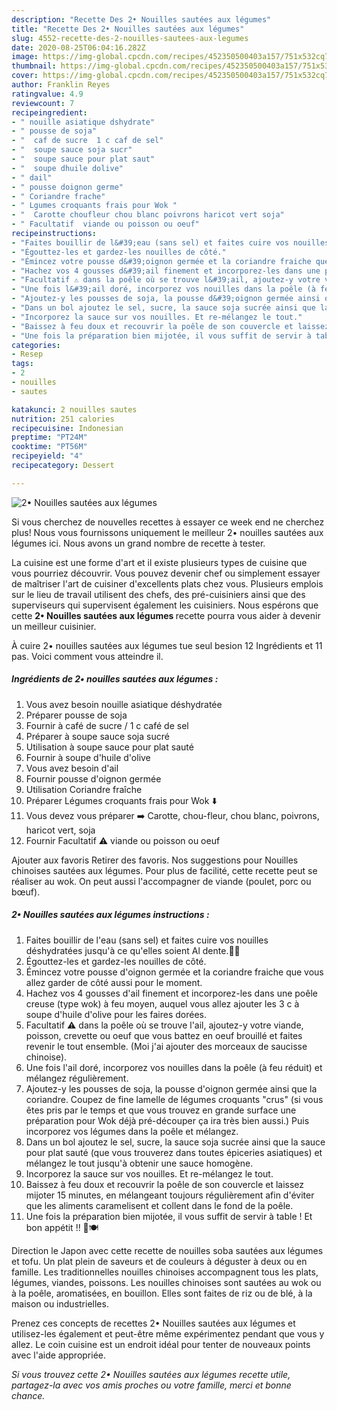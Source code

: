 ```yaml
---
description: "Recette Des 2• Nouilles sautées aux légumes"
title: "Recette Des 2• Nouilles sautées aux légumes"
slug: 4552-recette-des-2-nouilles-sautees-aux-legumes
date: 2020-08-25T06:04:16.282Z
image: https://img-global.cpcdn.com/recipes/452350500403a157/751x532cq70/2•-nouilles-sautees-aux-legumes-photo-principale-de-la-recette.jpg
thumbnail: https://img-global.cpcdn.com/recipes/452350500403a157/751x532cq70/2•-nouilles-sautees-aux-legumes-photo-principale-de-la-recette.jpg
cover: https://img-global.cpcdn.com/recipes/452350500403a157/751x532cq70/2•-nouilles-sautees-aux-legumes-photo-principale-de-la-recette.jpg
author: Franklin Reyes
ratingvalue: 4.9
reviewcount: 7
recipeingredient:
- " nouille asiatique dshydrate"
- " pousse de soja"
- "  caf de sucre  1 c caf de sel"
- "  soupe sauce soja sucr"
- "  soupe sauce pour plat saut"
- "  soupe dhuile dolive"
- " dail"
- " pousse doignon germe"
- " Coriandre frache"
- " Lgumes croquants frais pour Wok "
- "  Carotte choufleur chou blanc poivrons haricot vert soja"
- " Facultatif  viande ou poisson ou oeuf"
recipeinstructions:
- "Faites bouillir de l&#39;eau (sans sel) et faites cuire vos nouilles déshydratées jusqu&#39;à ce qu&#39;elles soient Al dente.👌🏼"
- "Égouttez-les et gardez-les nouilles de côté."
- "Émincez votre pousse d&#39;oignon germée et la coriandre fraiche que vous allez garder de côté aussi pour le moment."
- "Hachez vos 4 gousses d&#39;ail finement et incorporez-les dans une poêle creuse (type wok) à feu moyen, auquel vous allez ajouter les 3 c à soupe d&#39;huile d&#39;olive pour les faires dorées."
- "Facultatif ⚠️ dans la poêle où se trouve l&#39;ail, ajoutez-y votre viande, poisson, crevette ou oeuf que vous battez en oeuf brouillé et faites revenir le tout ensemble. (Moi j&#39;ai ajouter des morceaux de saucisse chinoise)."
- "Une fois l&#39;ail doré, incorporez vos nouilles dans la poêle (à feu réduit) et mélangez régulièrement."
- "Ajoutez-y les pousses de soja, la pousse d&#39;oignon germée ainsi que la coriandre. Coupez de fine lamelle de légumes croquants &#34;crus&#34; (si vous êtes pris par le temps et que vous trouvez en grande surface une préparation pour Wok déjà pré-découper ça ira très bien aussi.) Puis incorporez vos légumes dans la poêle et mélangez."
- "Dans un bol ajoutez le sel, sucre, la sauce soja sucrée ainsi que la sauce pour plat sauté (que vous trouverez dans toutes épiceries asiatiques) et mélangez le tout jusqu&#39;à obtenir une sauce homogène."
- "Incorporez la sauce sur vos nouilles. Et re-mélangez le tout."
- "Baissez à feu doux et recouvrir la poêle de son couvercle et laissez mijoter 15 minutes, en mélangeant toujours régulièrement afin d&#39;éviter que les aliments caramelisent et collent dans le fond de la poêle."
- "Une fois la préparation bien mijotée, il vous suffit de servir à table ! Et bon appétit !! 🥢🍽"
categories:
- Resep
tags:
- 2
- nouilles
- sautes

katakunci: 2 nouilles sautes 
nutrition: 251 calories
recipecuisine: Indonesian
preptime: "PT24M"
cooktime: "PT56M"
recipeyield: "4"
recipecategory: Dessert

---
```



![2• Nouilles sautées aux légumes](https://img-global.cpcdn.com/recipes/452350500403a157/751x532cq70/2•-nouilles-sautees-aux-legumes-photo-principale-de-la-recette.jpg)

Si vous cherchez de nouvelles recettes à essayer ce week end ne cherchez plus! Nous vous fournissons uniquement le meilleur 2• nouilles sautées aux légumes ici. Nous avons un grand nombre de recette à tester.

La cuisine est une forme d'art et il existe plusieurs types de cuisine que vous pourriez découvrir. Vous pouvez devenir chef ou simplement essayer de maîtriser l'art de cuisiner d'excellents plats chez vous. Plusieurs emplois sur le lieu de travail utilisent des chefs, des pré-cuisiniers ainsi que des superviseurs qui supervisent également les cuisiniers. Nous espérons que cette <strong> 2• Nouilles sautées aux légumes </strong> recette pourra vous aider à devenir un meilleur cuisinier.

<!--inarticleads1-->

À cuire 2• nouilles sautées aux légumes tue seul besion 12 Ingrédients et 11 pas. Voici comment vous atteindre il.

##### Ingrédients de 2• nouilles sautées aux légumes :

1. Vous avez besoin  nouille asiatique déshydratée
1. Préparer  pousse de soja
1. Fournir  à café de sucre / 1 c café de sel
1. Préparer  à soupe sauce soja sucré
1. Utilisation  à soupe sauce pour plat sauté
1. Fournir  à soupe d&#39;huile d&#39;olive
1. Vous avez besoin  d&#39;ail
1. Fournir  pousse d&#39;oignon germée
1. Utilisation  Coriandre fraîche
1. Préparer  Légumes croquants frais pour Wok ⬇️
1. Vous devez vous préparer  ➡️ Carotte, chou-fleur, chou blanc, poivrons, haricot vert, soja
1. Fournir  Facultatif ⚠️ viande ou poisson ou oeuf


Ajouter aux favoris Retirer des favoris. Nos suggestions pour Nouilles chinoises sautées aux légumes. Pour plus de facilité, cette recette peut se réaliser au wok. On peut aussi l&#39;accompagner de viande (poulet, porc ou bœuf). 

<!--inarticleads2-->

##### 2• Nouilles sautées aux légumes instructions :

1. Faites bouillir de l&#39;eau (sans sel) et faites cuire vos nouilles déshydratées jusqu&#39;à ce qu&#39;elles soient Al dente.👌🏼
1. Égouttez-les et gardez-les nouilles de côté.
1. Émincez votre pousse d&#39;oignon germée et la coriandre fraiche que vous allez garder de côté aussi pour le moment.
1. Hachez vos 4 gousses d&#39;ail finement et incorporez-les dans une poêle creuse (type wok) à feu moyen, auquel vous allez ajouter les 3 c à soupe d&#39;huile d&#39;olive pour les faires dorées.
1. Facultatif ⚠️ dans la poêle où se trouve l&#39;ail, ajoutez-y votre viande, poisson, crevette ou oeuf que vous battez en oeuf brouillé et faites revenir le tout ensemble. (Moi j&#39;ai ajouter des morceaux de saucisse chinoise).
1. Une fois l&#39;ail doré, incorporez vos nouilles dans la poêle (à feu réduit) et mélangez régulièrement.
1. Ajoutez-y les pousses de soja, la pousse d&#39;oignon germée ainsi que la coriandre. Coupez de fine lamelle de légumes croquants &#34;crus&#34; (si vous êtes pris par le temps et que vous trouvez en grande surface une préparation pour Wok déjà pré-découper ça ira très bien aussi.) Puis incorporez vos légumes dans la poêle et mélangez.
1. Dans un bol ajoutez le sel, sucre, la sauce soja sucrée ainsi que la sauce pour plat sauté (que vous trouverez dans toutes épiceries asiatiques) et mélangez le tout jusqu&#39;à obtenir une sauce homogène.
1. Incorporez la sauce sur vos nouilles. Et re-mélangez le tout.
1. Baissez à feu doux et recouvrir la poêle de son couvercle et laissez mijoter 15 minutes, en mélangeant toujours régulièrement afin d&#39;éviter que les aliments caramelisent et collent dans le fond de la poêle.
1. Une fois la préparation bien mijotée, il vous suffit de servir à table ! Et bon appétit !! 🥢🍽


Direction le Japon avec cette recette de nouilles soba sautées aux légumes et tofu. Un plat plein de saveurs et de couleurs à déguster à deux ou en famille. Les traditionnelles nouilles chinoises accompagnent tous les plats, légumes, viandes, poissons. Les nouilles chinoises sont sautées au wok ou à la poêle, aromatisées, en bouillon. Elles sont faites de riz ou de blé, à la maison ou industrielles. 

<!--inarticleads1-->

<p>
Prenez ces concepts de recettes 2• Nouilles sautées aux légumes et utilisez-les également et peut-être même expérimentez pendant que vous y allez. Le coin cuisine est un endroit idéal pour tenter de nouveaux points avec l'aide appropriée.
</p>

<p>
<i>Si vous trouvez cette 2• Nouilles sautées aux légumes recette utile, partagez-la avec vos amis proches ou votre famille, merci et bonne chance.</i>
</p>

